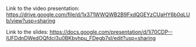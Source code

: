 
Link to the video presentation: https://drive.google.com/file/d/1x371WWQWB2B9FxdQGEYzCUaHY6b0qLUb/view?usp=sharing

Link to the slides: https://docs.google.com/presentation/d/1i70CDP--lUFDdnDWedOQfdci3u0BKbvhpu_FDegb7sI/edit?usp=sharing

